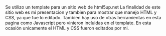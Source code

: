 
Se utilizo un template para un sitio web de html5up.net
La finalidad de este sitio web es mi presentacion y tambien para mostrar que manejo HTML y CSS, ya que fue lo editado. 
Tambien hay uso de otras herramientas en esta pagina como Javascript pero vinieron incluidas en el template. En esta ocasión unicamente el HTML y CSS fueron editados por mi.
